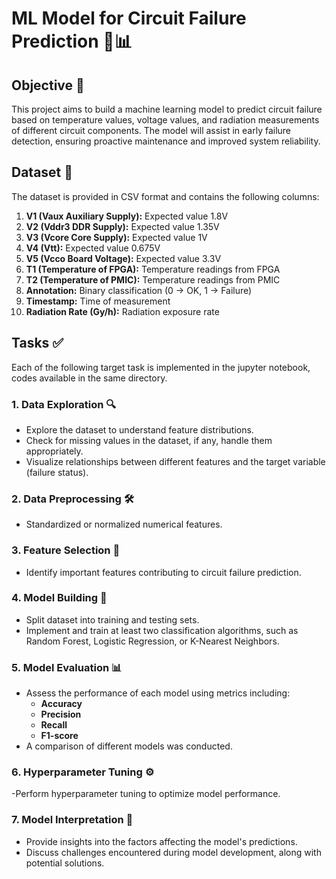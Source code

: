 # ML Model for Circuit Failure Prediction 🔧📊

## Objective 🎯  
This project aims to build a machine learning model to predict circuit failure based on temperature values, voltage values, and radiation measurements of different circuit components. The model will assist in early failure detection, ensuring proactive maintenance and improved system reliability.  

## Dataset 📁  
The dataset is provided in CSV format and contains the following columns:  

1. **V1 (Vaux Auxiliary Supply):** Expected value 1.8V  
2. **V2 (Vddr3 DDR Supply):** Expected value 1.35V  
3. **V3 (Vcore Core Supply):** Expected value 1V  
4. **V4 (Vtt):** Expected value 0.675V  
5. **V5 (Vcco Board Voltage):** Expected value 3.3V  
6. **T1 (Temperature of FPGA):** Temperature readings from FPGA  
7. **T2 (Temperature of PMIC):** Temperature readings from PMIC  
8. **Annotation:** Binary classification (0 -> OK, 1 -> Failure)  
9. **Timestamp:** Time of measurement  
10. **Radiation Rate (Gy/h):** Radiation exposure rate  

## Tasks ✅  
Each of the following target task is implemented in the jupyter notebook, codes available in the same directory.

### 1. Data Exploration 🔍  
- Explore the dataset to understand feature distributions.  
- Check for missing values in the dataset, if any, handle them appropriately.  
- Visualize relationships between different features and the target variable (failure status).  

### 2. Data Preprocessing 🛠️  
- Standardized or normalized numerical features.  

### 3. Feature Selection 🎯  
- Identify important features contributing to circuit failure prediction.  

### 4. Model Building 🤖  
- Split dataset into training and testing sets.  
- Implement and train at least two classification algorithms, such as Random Forest, Logistic Regression, or K-Nearest Neighbors.  

### 5. Model Evaluation 📊  
- Assess the performance of each model using metrics including:  
  - **Accuracy**  
  - **Precision**  
  - **Recall**  
  - **F1-score**  
- A comparison of different models was conducted.  

### 6. Hyperparameter Tuning ⚙️  
-Perform hyperparameter tuning to optimize model performance.  

### 7. Model Interpretation 🧐  
- Provide insights into the factors affecting the model's predictions.  
- Discuss challenges encountered during model development, along with potential solutions.  
 
